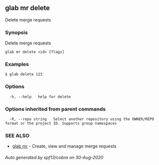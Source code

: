 ## glab mr delete

Delete merge requests

### Synopsis

Delete merge requests

```
glab mr delete <id> [flags]
```

### Examples

```
$ glab delete 123
```

### Options

```
  -h, --help   help for delete
```

### Options inherited from parent commands

```
  -R, --repo string   Select another repository using the OWNER/REPO format or the project ID. Supports group namespaces
```

### SEE ALSO

* [glab mr](glab_mr.md)	 - Create, view and manage merge requests

###### Auto generated by spf13/cobra on 30-Aug-2020
